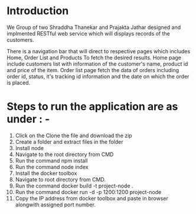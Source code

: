 # Introduction

We Group of two Shraddha Thanekar and Prajakta Jathar designed and implmented RESTful web service which will displays records of the customers. 

There is a navigation bar that will direct to respective pages which includes Home, Order List and Products To fetch the desired results. Home page include customers list with information of the customer's name, product id and price of the item. Order list page fetch the data of orders including order id, status, it's tracking id information and the date on which the order is placed.
 

# Steps to run the application are as under : -
1. Click on the Clone the file and download the zip
2. Create a folder and extract files in the folder
3. Install node
4. Navigate to the root directory from CMD
5. Run the command npm install 
6. Run the command node index 
7. Install the docker toolbox
8. Navigate to root directory from CMD. 
9. Run the command docker build -t project-node .
10. Run the command docker run -d -p 1200:1200 project-node
11. Copy the IP address from docker toolbox and paste in browser alongwith assigned port number.

